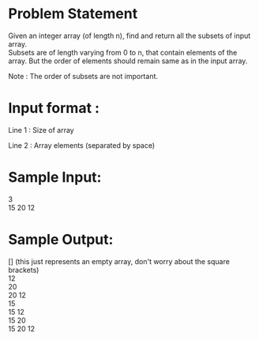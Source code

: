 # Problem Statement

Given an integer array (of length n), find and return all the subsets of input array.  
Subsets are of length varying from 0 to n, that contain elements of the array. But the order of elements should remain same as in the input array.  

Note : The order of subsets are not important.  

# Input format :  

Line 1 : Size of array  

Line 2 : Array elements (separated by space)  


# Sample Input:

3    
15 20 12  

# Sample Output:

[] (this just represents an empty array, don't worry about the square brackets)  
12   
20    
20 12   
15   
15 12   
15 20   
15 20 12   

